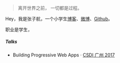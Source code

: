 > 离开世界之前，
> 一切都是过程。

Hey，我是张子航，一个小学生[博客](https://zzh9527.github.io)、[微博](weibo.com/Maymi丶)、[Github](http://github.com/huxpro)。

职业是学生，


##### Talks


- Building Progressive Web Apps · [CSDI 广州 2017](http://www.csdisummit.com/)





[2]: //huangxuan.me/2015/12/28/css-sucks-2015/
